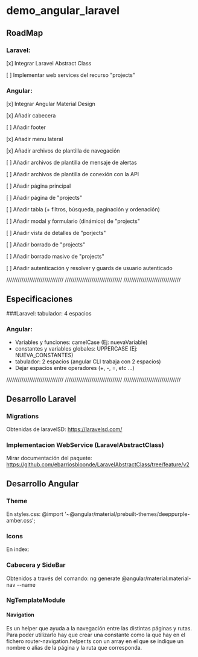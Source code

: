 # demo_angular_laravel

## RoadMap

### Laravel:

[x] Integrar Laravel Abstract Class

[ ] Implementar web services del recurso "projects"


### Angular:

[x] Integrar Angular Material Design

[x] Añadir cabecera

[ ] Añadir footer

[x] Añadir menu lateral

[x] Añadir archivos de plantilla de navegación

[ ] Añadir archivos de plantilla de mensaje de alertas

[ ] Añadir archivos de plantilla de conexión con la API

[ ] Añadir página principal

[ ] Añadir página de "projects"

[ ] Añadir tabla (+ filtros, búsqueda, paginación y ordenación)

[ ] Añadir modal y formulario (dinámico) de "projects"

[ ] Añadir vista de detalles de "porjects"

[ ] Añadir borrado de "projects"

[ ] Añadir borrado masivo de "projects"

[ ] Añadir autenticación y resolver y guards de usuario autenticado


//////////////////////////////   //////////////////////////////   ////////////////////////////// 

## Especificaciones

###Laravel:
tabulador: 4 espacios

### Angular:
- Variables y funciones: camelCase (Ej: nuevaVariable)
- constantes y variables globales: UPPERCASE (Ej: NUEVA_CONSTANTES)
- tabulador: 2 espacios (angular CLI trabaja con 2 espacios)
- Dejar espacios entre operadores (+, -, =, etc ...)


//////////////////////////////   //////////////////////////////   //////////////////////////////


## Desarrollo Laravel
### Migrations
Obtenidas de laravelSD: https://laravelsd.com/

### Implementacion WebService (LaravelAbstractClass)
Mirar documentación del paquete: 
https://github.com/ebarriosbloonde/LaravelAbstractClass/tree/feature/v2

## Desarrollo Angular

### Theme
En styles.css: @import '~@angular/material/prebuilt-themes/deeppurple-amber.css';

### Icons
En index: <link href="https://fonts.googleapis.com/icon?family=Material+Icons" rel="stylesheet">

### Cabecera y SideBar
Obtenidos a través del comando:
ng generate @angular/material:material-nav --name <component-name>


### NgTemplateModule

#### Navigation
Es un helper que ayuda a la navegación entre las distintas páginas y rutas.
Para poder utilizarlo hay que crear una constante como la que hay en el fichero router-navigation.helper.ts con un array
en el que se indique un nombre o alias de la página y la ruta que corresponda.
